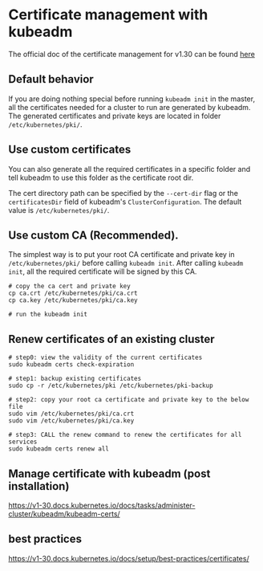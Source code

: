 # Certificate management with kubeadm

The official doc of the certificate management for v1.30 can be found [here](https://v1-30.docs.kubernetes.io/docs/tasks/administer-cluster/kubeadm/kubeadm-certs/) 


## Default behavior

If you are doing nothing special before running `kubeadm init` in the master, all the certificates needed for a cluster
to run are generated by kubeadm. The generated certificates and private keys are located in folder `/etc/kubernetes/pki/`.

## Use custom certificates

You can also generate all the required certificates in a specific folder and tell kubeadm to use this folder as 
the certificate root dir.

The cert directory path can be specified by the `--cert-dir` flag or the `certificatesDir` field of 
kubeadm's `ClusterConfiguration`. The default value is `/etc/kubernetes/pki/`.

## Use custom CA (Recommended).

The simplest way is to put your root CA certificate and private key in `/etc/kubernetes/pki/` before calling 
`kubeadm init`. After calling `kubeadm init`, all the required certificate will be signed by this CA.

```shell
# copy the ca cert and private key
cp ca.crt /etc/kubernetes/pki/ca.crt
cp ca.key /etc/kubernetes/pki/ca.key

# run the kubeadm init
```

## Renew certificates of an existing cluster

```shell
# step0: view the validity of the current certificates
sudo kubeadm certs check-expiration

# step1: backup existing certificates
sudo cp -r /etc/kubernetes/pki /etc/kubernetes/pki-backup

# step2: copy your root ca certificate and private key to the below file
sudo vim /etc/kubernetes/pki/ca.crt  
sudo vim /etc/kubernetes/pki/ca.key

# step3: CALL the renew command to renew the certificates for all services
sudo kubeadm certs renew all
```

## Manage certificate with kubeadm (post installation)
https://v1-30.docs.kubernetes.io/docs/tasks/administer-cluster/kubeadm/kubeadm-certs/

## best practices 

https://v1-30.docs.kubernetes.io/docs/setup/best-practices/certificates/
